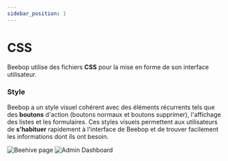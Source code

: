 ```yaml
---
sidebar_position: 1
---
```


# CSS

Beebop utilise des fichiers **CSS** pour la mise en forme de son interface utilisateur.

### Style

Beebop a un style visuel cohérent avec des éléments récurrents tels que des **boutons** d'action (boutons normaux et boutons supprimer), l'affichage des listes et les formulaires. Ces styles visuels permettent aux utilisateurs de **s'habituer** rapidement à l'interface de Beebop et de trouver facilement les informations dont ils ont besoin.

![Beehive page](/img/beehive.png)
![Admin Dashboard](/img/admin_show_beekeeper.png)
